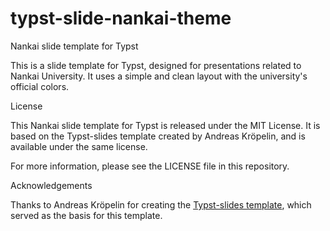 # typst-slide-nankai-theme
Nankai slide template for Typst

This is a slide template for Typst, designed for presentations related to Nankai University. It uses a simple and clean layout with the university's official colors.


License

This Nankai slide template for Typst is released under the MIT License. It is based on the Typst-slides template created by Andreas Kröpelin, and is available under the same license. 

For more information, please see the LICENSE file in this repository.

Acknowledgements

Thanks to Andreas Kröpelin for creating the [Typst-slides template](https://github.com/andreasKroepelin/typst-slides/blob/main/LICENSE), which served as the basis for this template.